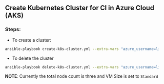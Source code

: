 ## Create Kubernetes Cluster for CI in Azure Cloud (AKS)

### Steps:
- To create a cluster:
```bash
ansible-playbook create-k8s-cluster.yml --extra-vars "azure_username=litmus azure_password=P@ssw0rd"
```

- To delete the cluster

```bash
ansible-playbook delete-k8s-cluster.yml --extra-vars "azure_username=litmus azure_password=P@ssw0rd"
```

**NOTE**: Currently the total node count is three and VM Size is set to `Standard`